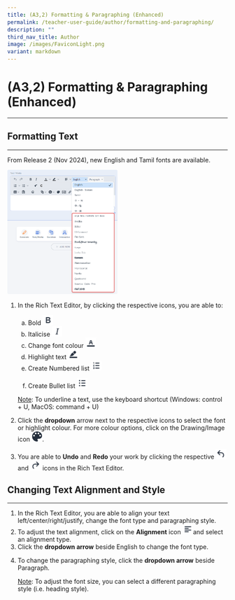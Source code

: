 ```yaml
---
title: (A3,2) Formatting & Paragraphing (Enhanced)
permalink: /teacher-user-guide/author/formatting-and-paragraphing/
description: ""
third_nav_title: Author
image: /images/FaviconLight.png
variant: markdown
---
```

<h1 id="formatting-paragraphing">(A3,2) Formatting &amp; Paragraphing (Enhanced)</h1><hr>
<h2 id="formatting-text">Formatting Text</h2>
<hr>
<p>From Release 2 (Nov 2024), new English and Tamil fonts are available.</p>
<img alt="Formatting &amp; Paragraphing" style="width: 50%;" src="/images/2Teacher/AS_Formatting.png">
<ol>
<li><p>In the Rich Text Editor, by clicking the respective icons, you are able to:</p>
<ol style="list-style-type: lower-alpha;">
<li>Bold <img style="width:1.5rem; display: inline;" src="/images/Icons/Bold.svg"> </li>
<li>Italicise <img style="width:1.5rem; display: inline;" src="/images/Icons/Italise.svg"> </li>
<li>Change font colour <img style="width:1.5rem; display: inline;" src="/images/Icons/FontColour.svg"> </li>
<li>Highlight text <img style="width:1.5rem; display: inline;" src="/images/Icons/Highlight.svg"> </li>
<li>Create Numbered list <img style="width:1.5rem; display: inline;" src="/images/Icons/Numbering.svg"></li>
<li><p>Create Bullet list <img style="width:1.5rem; display: inline;" src="/images/Icons/Bullet.svg"></p>
</li>
</ol>
</li>
<p><u>Note</u>: To underline a text, use the keyboard shortcut (Windows: control + U, MacOS: command + U)</p>
<li><p>Click the <strong>dropdown</strong> arrow next to the respective icons to select the font or highlight colour. For more colour options, click on the Drawing/Image icon <img style="width:1.5rem; display: inline;" src="/images/Icons/Drawing.svg">.</p>
</li>
<li>You are able to <strong>Undo</strong> and <strong>Redo</strong> your work by clicking the respective <img style="width:1.5rem; display: inline;" src="/images/Icons/Undo.svg"> and <img style="width:1.5rem; display: inline;" src="/images/Icons/Redo.svg"> icons in the Rich Text Editor.</li>
</ol>
<h2 id="changing-text-alignment-and-style">Changing Text Alignment and Style</h2>
<hr>
<ol>
<li>In the Rich Text Editor, you are able to align your text left/center/right/justify, change the font type and paragraphing style.</li>
<li>To adjust the text alignment, click on the <strong>Alignment</strong> icon <img style="width:1.5rem; display: inline;" src="/images/Icons/TextAlign.svg">and select an alignment type.</li>
<li>Click the <strong>dropdown arrow</strong> beside English to change the font type.</li>
<li><p>To change the paragraphing style, click the <strong>dropdown arrow</strong> beside Paragraph.</p>
	<p><u>Note</u>: To adjust the font size, you can select a different paragraphing style (i.e. heading style).</p>
</li>
</ol>